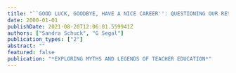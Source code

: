 ```yaml
---
title: "``GOOD LUCK, GOODBYE, HAVE A NICE CAREER'': QUESTIONING OUR RESPONSIBILITIES AND OUR LEARNING AS TEACHER EDUCATORS"
date: 2000-01-01
publishDate: 2021-08-20T12:06:01.559941Z
authors: ["Sandra Schuck", "G Segal"]
publication_types: ["2"]
abstract: ""
featured: false
publication: "*EXPLORING MYTHS AND LEGENDS OF TEACHER EDUCATION*"
---
```


